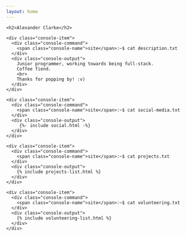 ```yaml
---
layout: home
---
```


<div class="base">
  <div class="row justify-content-left splash-console">

    <h2>Alexander Clarke</h2>

    <div class="console-item">
      <div class="console-command">
        <span class="console-name">site</span>:~$ cat description.txt
      </div>
      <div class="console-output">
        Junior programmer, working towards being full-stack.
        Coffee fiend.
        <br>
        Thanks for popping by! :v)
      </div>
    </div>

    <div class="console-item">
      <div class="console-command">
        <span class="console-name">site</span>:~$ cat social-media.txt
      </div>
      <div class="console-output">
         {%- include social.html -%}
      </div>
    </div>

    <div class="console-item">
      <div class="console-command">
        <span class="console-name">site</span>:~$ cat projects.txt
      </div>
      <div class="console-output">
        {% include projects-list.html %}
      </div>
    </div>

    <div class="console-item">
      <div class="console-command">
        <span class="console-name">site</span>:~$ cat volunteering.txt
      </div>
      <div class="console-output">
        {% include volunteering-list.html %}
      </div>
    </div>
  </div>
</div>

